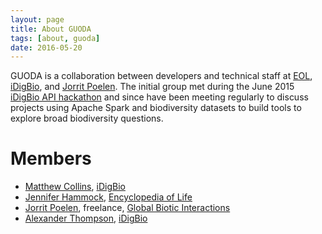 ```yaml
---
layout: page
title: About GUODA
tags: [about, guoda]
date: 2016-05-20
---
```

    
GUODA is a collaboration between developers and technical staff at [EOL](http://eol.org/),
[iDigBio](https://www.idigbio.org/), and [Jorrit Poelen](http://eol.org/users/56974).
The initial group met during the June 2015 [iDigBio API hackathon](https://github.com/idigbio-api-hackathon)
and since have been meeting regularly to discuss projects using Apache Spark and 
biodiversity datasets to build tools to explore broad biodiversity questions.

# Members

* [Matthew Collins](https://www.acis.ufl.edu/people/mjcollin), [iDigBio](http://idigbio.org)
* [Jennifer Hammock](http://invertebrates.si.edu/hammock.htm), [Encyclopedia of Life](http://eol.org)
* [Jorrit Poelen](http://eol.org/users/56974), freelance, [Global Biotic Interactions](http://globalbioticinteractions.org)
* [Alexander Thompson](https://www.acis.ufl.edu/people/godfoder), [iDigBio](http://idigbio.org)
